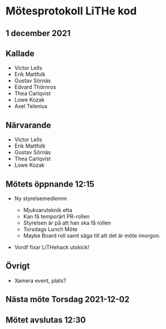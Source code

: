 # Mötesprotokoll LiTHe kod

## 1 december 2021

## Kallade

- Victor Lells
- Erik Mattfolk
- Gustav Sörnäs
- Edvard Thörnros
- Thea Carlqvist
- Lowe Kozak
- Axel Telenius

## Närvarande

- Victor Lells
- Erik Mattfolk
- Gustav Sörnäs
- Thea Carlqvist
- Lowe Kozak

## Mötets öppnande 12:15

- Ny styrelsemedlemm
  - Mjukvaruteknik etta
  - Kan få temporärt PR-rollen
  - Styrelsen är på att han ska få rollen
  - Torsdags Lunch Möte
  - Maybe Board roll samt säga till att det är möte imorgon.

- Vordf fixar LiTHehack utskick!

## Övrigt

- Xamera event, plats?

## Nästa möte Torsdag 2021-12-02

## Mötet avslutas 12:30